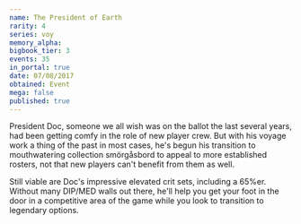```yaml
---
name: The President of Earth
rarity: 4
series: voy
memory_alpha:
bigbook_tier: 3
events: 35
in_portal: true
date: 07/08/2017
obtained: Event
mega: false
published: true
---
```


President Doc, someone we all wish was on the ballot the last several years, had been getting comfy in the role of new player crew. But with his voyage work a thing of the past in most cases, he's begun his transition to mouthwatering collection smörgåsbord to appeal to more established rosters, not that new players can't benefit from them as well.

Still viable are Doc's impressive elevated crit sets, including a 65%er. Without many DIP/MED walls out there, he'll help you get your foot in the door in a competitive area of the game while you look to transition to legendary options.
